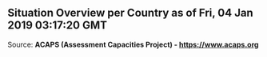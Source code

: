 ## Situation Overview per Country as of Fri, 04 Jan 2019 03:17:20 GMT

Source: **ACAPS (Assessment Capacities Project) - https://www.acaps.org**